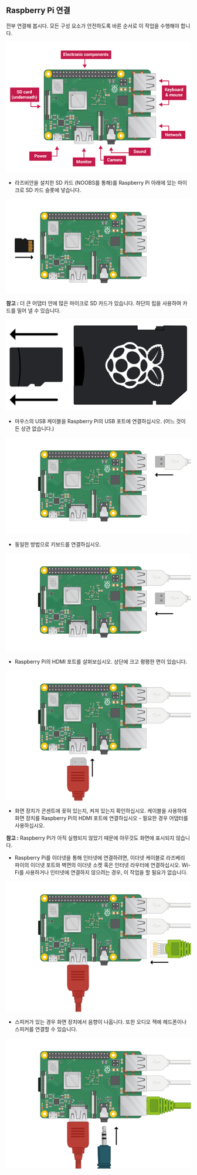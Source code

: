 ## Raspberry Pi 연결

전부 연결해 봅시다. 모든 구성 요소가 안전하도록 바른 순서로 이 작업을 수행해야 합니다.

![raspberry Pi 연결](images/pi-labelled.png)

+ 라즈비안을 설치한 SD 카드 (NOOBS를 통해)를 Raspberry Pi 아래에 있는 마이크로 SD 카드 슬롯에 넣습니다. 

![SD 카드](images/pi-sd.png)

**참고 :** 더 큰 어댑터 안에 많은 마이크로 SD 카드가 있습니다. 하단의 립을 사용하여 카드를 밀어 낼 수 있습니다.

![SD 카드 홀더](images/sd-card-holder.png)

+ 마우스의 USB 케이블을 Raspberry Pi의 USB 포트에 연결하십시오. (어느 것이 든 상관 없습니다.)

![마우스](images/pi-mouse.png)

+ 동일한 방법으로 키보드를 연결하십시오.

![키보드](images/pi-keyboard.png)

+ Raspberry Pi의 HDMI 포트를 살펴보십시오. 상단에 크고 평평한 면이 있습니다.

![HDMI](images/pi-hdmi.png)

+ 화면 장치가 콘센트에 꽂혀 있는지, 켜져 있는지 확인하십시오. 케이블을 사용하여 화면 장치를 Raspberry Pi의 HDMI 포트에 연결하십시오 - 필요한 경우 어댑터를 사용하십시오.

**참고 :** Raspberry Pi가 아직 실행되지 않았기 때문에 아무것도 화면에 표시되지 않습니다.

+ Raspberry Pi를 이더넷을 통해 인터넷에 연결하려면, 이더넷 케이블로 라즈베리 파이의 이더넷 포트와 벽면의 이더넷 소켓 혹은 인터넷 라우터에 연결하십시오. Wi-Fi를 사용하거나 인터넷에 연결하지 않으려는 경우, 이 작업을 할 필요가 없습니다.

![이더넷](images/pi-ethernet.png)

+ 스피커가 있는 경우 화면 장치에서 음향이 나옵니다. 또한 오디오 잭에 헤드폰이나 스피커를 연결할 수 있습니다.

![헤드폰](images/pi-headphones.png)